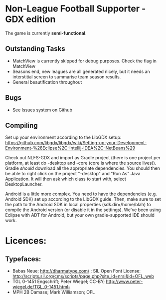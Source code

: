 Non-League Football Supporter - GDX edition
=========
The game is currently **semi-functional**.

Outstanding Tasks
------------------
- MatchView is currently skipped for debug purposes. Check the flag in MatchView
- Seasons end, new leagues are all generated nicely, but it needs an interstitial screen to summarise team season results.
- General beautification throughout

Bugs
----
- See Issues system on Github

Compiling
---------
Set up your environment according to the LibGDX setup: https://github.com/libgdx/libgdx/wiki/Setting-up-your-Development-Environment-%28Eclipse%2C-Intellij-IDEA%2C-NetBeans%29

Check out NLFS-GDX and import as Gradle project (there is one project per platform, at least do -desktop and -core (core is where the source lives)). Gradle *should* download all the appropriate dependencies. You should then be able to right click on the project "-desktop" and "Run As" Java Application. It will then ask which class to start with, select DesktopLauncher.

Android is a little more complex. You need to have the dependencies (e.g. Android SDK) set up according to the LibGDX guide. Then, make sure to set the path to the Android SDK in local.properties (sdk.dir=/home/blah) to compile the Android version (or disable it in the settings). We've been using Eclipse with ADT for Android, but your own gradle-supported IDE should work.


Licences:
==========

Typefaces:
----------
- Babas Neue; http://dharmatype.com/ ; SIL Open Font License: http://scripts.sil.org/cms/scripts/page.php?site_id=nrsi&id=OFL_web
- TGL 0-1451 Engschrift; Peter Wiegel; CC-BY; http://www.peter-wiegel.de/TGL_0-1451.html- 
- MPH 2B Damase; Mark Williamson; OFL
